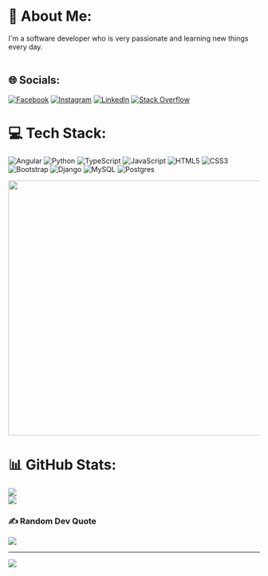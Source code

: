 # 💫 About Me:
I'm a software developer who is very  passionate and learning new things every day.<br> <br>

## 🌐 Socials:
[![Facebook](https://img.shields.io/badge/Facebook-%231877F2.svg?logo=Facebook&logoColor=white)](https://facebook.com/MR.MALWARE) [![Instagram](https://img.shields.io/badge/Instagram-%23E4405F.svg?logo=Instagram&logoColor=white)](https://instagram.com/mr_.malware) [![LinkedIn](https://img.shields.io/badge/LinkedIn-%230077B5.svg?logo=linkedin&logoColor=white)](https://linkedin.com/in/shijar-muhammed-k-886b4b191) [![Stack Overflow](https://img.shields.io/badge/-Stackoverflow-FE7A16?logo=stack-overflow&logoColor=white)](https://stackoverflow.com/users/15041230/mr-malware) 

# 💻 Tech Stack:
![Angular](https://img.shields.io/badge/angular-%23DD0031.svg?style=for-the-badge&logo=angular&logoColor=white) ![Python](https://img.shields.io/badge/python-3670A0?style=for-the-badge&logo=python&logoColor=ffdd54) ![TypeScript](https://img.shields.io/badge/typescript-%23007ACC.svg?style=for-the-badge&logo=typescript&logoColor=white) ![JavaScript](https://img.shields.io/badge/javascript-%23323330.svg?style=for-the-badge&logo=javascript&logoColor=%23F7DF1E) ![HTML5](https://img.shields.io/badge/html5-%23E34F26.svg?style=for-the-badge&logo=html5&logoColor=white) ![CSS3](https://img.shields.io/badge/css3-%231572B6.svg?style=for-the-badge&logo=css3&logoColor=white) ![Bootstrap](https://img.shields.io/badge/bootstrap-%23563D7C.svg?style=for-the-badge&logo=bootstrap&logoColor=white) ![Django](https://img.shields.io/badge/django-%23092E20.svg?style=for-the-badge&logo=django&logoColor=white) ![MySQL](https://img.shields.io/badge/mysql-%2300f.svg?style=for-the-badge&logo=mysql&logoColor=white) ![Postgres](https://img.shields.io/badge/postgres-%23316192.svg?style=for-the-badge&logo=postgresql&logoColor=white)

<img src="https://avatars.githubusercontent.com/u/115169317?s=96&v=4" width="512px"/>

# 📊 GitHub Stats:
![](https://github-readme-streak-stats.herokuapp.com/?user=shijar-muhammed-k&theme=dark&hide_border=false)<br/>
![](https://github-readme-stats.vercel.app/api/top-langs/?username=shijar-muhammed-k&theme=dark&hide_border=false&include_all_commits=false&count_private=false&layout=compact)

### ✍️ Random Dev Quote
![](https://quotes-github-readme.vercel.app/api?type=horizontal&theme=radical)


---
[![](https://visitcount.itsvg.in/api?id=shijar-muhammed-k&icon=0&color=0)](https://visitcount.itsvg.in)

<!-- Proudly created with GPRM ( https://gprm.itsvg.in ) -->
